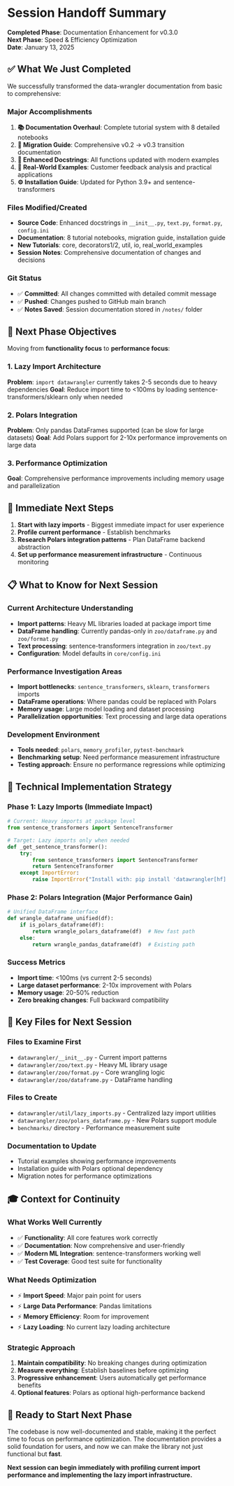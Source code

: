 # Session Handoff Summary

**Completed Phase**: Documentation Enhancement for v0.3.0  
**Next Phase**: Speed & Efficiency Optimization  
**Date**: January 13, 2025

## ✅ **What We Just Completed**

We successfully transformed the data-wrangler documentation from basic to comprehensive:

### Major Accomplishments
1. **📚 Documentation Overhaul**: Complete tutorial system with 8 detailed notebooks
2. **🔄 Migration Guide**: Comprehensive v0.2 → v0.3 transition documentation  
3. **📖 Enhanced Docstrings**: All functions updated with modern examples
4. **🎯 Real-World Examples**: Customer feedback analysis and practical applications
5. **⚙️ Installation Guide**: Updated for Python 3.9+ and sentence-transformers

### Files Modified/Created
- **Source Code**: Enhanced docstrings in `__init__.py`, `text.py`, `format.py`, `config.ini`
- **Documentation**: 8 tutorial notebooks, migration guide, installation guide
- **New Tutorials**: core, decorators1/2, util, io, real_world_examples
- **Session Notes**: Comprehensive documentation of changes and decisions

### Git Status
- ✅ **Committed**: All changes committed with detailed commit message
- ✅ **Pushed**: Changes pushed to GitHub main branch
- ✅ **Notes Saved**: Session documentation stored in `/notes/` folder

## 🚀 **Next Phase Objectives**

Moving from **functionality focus** to **performance focus**:

### 1. Lazy Import Architecture
**Problem**: `import datawrangler` currently takes 2-5 seconds due to heavy dependencies
**Goal**: Reduce import time to <100ms by loading sentence-transformers/sklearn only when needed

### 2. Polars Integration  
**Problem**: Only pandas DataFrames supported (can be slow for large datasets)
**Goal**: Add Polars support for 2-10x performance improvements on large data

### 3. Performance Optimization
**Goal**: Comprehensive performance improvements including memory usage and parallelization

## 🎯 **Immediate Next Steps**

1. **Start with lazy imports** - Biggest immediate impact for user experience
2. **Profile current performance** - Establish benchmarks
3. **Research Polars integration patterns** - Plan DataFrame backend abstraction
4. **Set up performance measurement infrastructure** - Continuous monitoring

## 📋 **What to Know for Next Session**

### Current Architecture Understanding
- **Import patterns**: Heavy ML libraries loaded at package import time
- **DataFrame handling**: Currently pandas-only in `zoo/dataframe.py` and `zoo/format.py`
- **Text processing**: sentence-transformers integration in `zoo/text.py`
- **Configuration**: Model defaults in `core/config.ini`

### Performance Investigation Areas
- **Import bottlenecks**: `sentence_transformers`, `sklearn`, `transformers` imports
- **DataFrame operations**: Where pandas could be replaced with Polars
- **Memory usage**: Large model loading and dataset processing
- **Parallelization opportunities**: Text processing and large data operations

### Development Environment
- **Tools needed**: `polars`, `memory_profiler`, `pytest-benchmark`
- **Benchmarking setup**: Need performance measurement infrastructure
- **Testing approach**: Ensure no performance regressions while optimizing

## 🔧 **Technical Implementation Strategy**

### Phase 1: Lazy Imports (Immediate Impact)
```python
# Current: Heavy imports at package level
from sentence_transformers import SentenceTransformer

# Target: Lazy imports only when needed
def _get_sentence_transformer():
    try:
        from sentence_transformers import SentenceTransformer
        return SentenceTransformer
    except ImportError:
        raise ImportError("Install with: pip install 'datawrangler[hf]'")
```

### Phase 2: Polars Integration (Major Performance Gain)
```python
# Unified DataFrame interface
def wrangle_dataframe_unified(df):
    if is_polars_dataframe(df):
        return wrangle_polars_dataframe(df)  # New fast path
    else:
        return wrangle_pandas_dataframe(df)  # Existing path
```

### Success Metrics
- **Import time**: <100ms (vs current 2-5 seconds)
- **Large dataset performance**: 2-10x improvement with Polars
- **Memory usage**: 20-50% reduction
- **Zero breaking changes**: Full backward compatibility

## 📁 **Key Files for Next Session**

### Files to Examine First
- `datawrangler/__init__.py` - Current import patterns
- `datawrangler/zoo/text.py` - Heavy ML library usage  
- `datawrangler/zoo/format.py` - Core wrangling logic
- `datawrangler/zoo/dataframe.py` - DataFrame handling

### Files to Create
- `datawrangler/util/lazy_imports.py` - Centralized lazy import utilities
- `datawrangler/zoo/polars_dataframe.py` - New Polars support module
- `benchmarks/` directory - Performance measurement suite

### Documentation to Update
- Tutorial examples showing performance improvements
- Installation guide with Polars optional dependency
- Migration notes for performance optimizations

## 🎓 **Context for Continuity**

### What Works Well Currently
- ✅ **Functionality**: All core features work correctly
- ✅ **Documentation**: Now comprehensive and user-friendly  
- ✅ **Modern ML Integration**: sentence-transformers working well
- ✅ **Test Coverage**: Good test suite for functionality

### What Needs Optimization
- ⚡ **Import Speed**: Major pain point for users
- ⚡ **Large Data Performance**: Pandas limitations
- ⚡ **Memory Efficiency**: Room for improvement
- ⚡ **Lazy Loading**: No current lazy loading architecture

### Strategic Approach
1. **Maintain compatibility**: No breaking changes during optimization
2. **Measure everything**: Establish baselines before optimizing
3. **Progressive enhancement**: Users automatically get performance benefits
4. **Optional features**: Polars as optional high-performance backend

## 🎯 **Ready to Start Next Phase**

The codebase is now well-documented and stable, making it the perfect time to focus on performance optimization. The documentation provides a solid foundation for users, and now we can make the library not just functional but **fast**.

**Next session can begin immediately with profiling current import performance and implementing the lazy import infrastructure.**